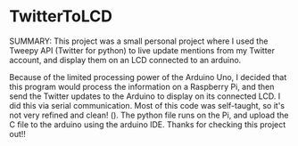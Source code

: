 # TwitterToLCD
SUMMARY: This project was a small personal project where I used the Tweepy API (Twitter for python) to live update mentions from my Twitter account, and display them on an LCD connected to an arduino.


Because of the limited processing power of the Arduino Uno, I decided that this program would process the information on a Raspberry Pi, and then send the Twitter updates to the Arduino to display on its connected LCD. I did this via serial communication. Most of this code was self-taught, so it's not very refined and clean! (<Apologies in advance>). The python file runs on the Pi, and upload the C file to the arduino using the arduino IDE. Thanks for checking this project out!!
